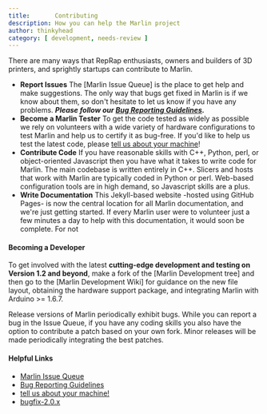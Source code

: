 ```yaml
---
title:       Contributing
description: How you can help the Marlin project
author: thinkyhead
category: [ development, needs-review ]
---
```


There are many ways that RepRap enthusiasts, owners and builders of 3D printers, and sprightly startups can contribute to Marlin.

-   **Report Issues**
    The [Marlin Issue Queue] is the place to get help and make suggestions. The only way that bugs get fixed in Marlin is if we know about them, so don't hesitate to let us know if you have any problems. ***Please follow our [Bug Reporting Guidelines](reporting_bugs.html).***
-   **Become a Marlin Tester**
    To get the code tested as widely as possible we rely on volunteers with a wide variety of hardware configurations to test Marlin and help us to certify it as bug-free. If you'd like to help us test the latest code, please [tell us about your machine](https://github.com/MarlinFirmware/Marlin/issues/1209)!
-   **Contribute Code**
    If you have reasonable skills with C++, Python, perl, or object-oriented Javascript then you have what it takes to write code for Marlin. The main codebase is written entirely in C++. Slicers and hosts that work with Marlin are typically coded in Python or perl. Web-based configuration tools are in high demand, so Javascript skills are a plus.
-   **Write Documentation**
    This Jekyll-based website -hosted using GitHub Pages- is now the central location for all Marlin documentation, and we're just getting started. If every Marlin user were to volunteer just a few minutes a day to help with this documentation, it would soon be complete. For not

#### Becoming a Developer

To get involved with the latest **cutting-edge development and testing on Version 1.2 and beyond**, make a fork of the [Marlin Development tree] and then go to the [Marlin Development Wiki] for guidance on the new file layout, obtaining the hardware support package, and integrating Marlin with Arduino >= 1.6.7.

Release versions of Marlin periodically exhibit bugs. While you can report a bug in the Issue Queue, if you have any coding skills you also have the option to contribute a patch based on your own fork. Minor releases will be made periodically integrating the best patches.

#### Helpful Links

- [Marlin Issue Queue](https://github.com/MarlinFirmware/Marlin/issues)
- [Bug Reporting Guidelines](reporting_bugs.html)
- [tell us about your machine!](https://github.com/MarlinFirmware/Marlin/issues/1209)
- [bugfix-2.0.x](https://github.com/MarlinFirmware/Marlin/tree/bugfix-2.0.x)
